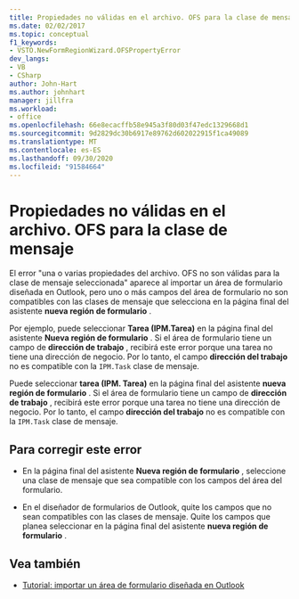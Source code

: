 ```yaml
---
title: Propiedades no válidas en el archivo. OFS para la clase de mensaje "
ms.date: 02/02/2017
ms.topic: conceptual
f1_keywords:
- VSTO.NewFormRegionWizard.OFSPropertyError
dev_langs:
- VB
- CSharp
author: John-Hart
ms.author: johnhart
manager: jillfra
ms.workload:
- office
ms.openlocfilehash: 66e8ecacffb58e945a3f80d03f47edc1329668d1
ms.sourcegitcommit: 9d2829dc30b6917e89762d602022915f1ca49089
ms.translationtype: MT
ms.contentlocale: es-ES
ms.lasthandoff: 09/30/2020
ms.locfileid: "91584664"
---
```

# <a name="invalid-properties-in-the-ofs-file-for-the-message-class"></a>Propiedades no válidas en el archivo. OFS para la clase de mensaje

  El error "una o varias propiedades del archivo. OFS no son válidas para la clase de mensaje seleccionada" aparece al importar un área de formulario diseñada en Outlook, pero uno o más campos del área de formulario no son compatibles con las clases de mensaje que selecciona en la página final del asistente **nueva región de formulario** .

Por ejemplo, puede seleccionar **Tarea (IPM.Tarea)** en la página final del asistente **Nueva región de formulario** . Si el área de formulario tiene un campo de **dirección de trabajo** , recibirá este error porque una tarea no tiene una dirección de negocio. Por lo tanto, el campo **dirección del trabajo** no es compatible con la `IPM.Task` clase de mensaje.

 Puede seleccionar **tarea (IPM. Tarea)** en la página final del asistente **nueva región de formulario** . Si el área de formulario tiene un campo de **dirección de trabajo** , recibirá este error porque una tarea no tiene una dirección de negocio. Por lo tanto, el campo **dirección del trabajo** no es compatible con la `IPM.Task` clase de mensaje.

## <a name="to-correct-this-error"></a>Para corregir este error

- En la página final del asistente **Nueva región de formulario** , seleccione una clase de mensaje que sea compatible con los campos del área del formulario.

- En el diseñador de formularios de Outlook, quite los campos que no sean compatibles con las clases de mensaje. Quite los campos que planea seleccionar en la página final del asistente **nueva región de formulario** .

## <a name="see-also"></a>Vea también
- [Tutorial: importar un área de formulario diseñada en Outlook](../vsto/walkthrough-importing-a-form-region-that-is-designed-in-outlook.md)
